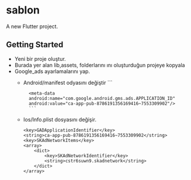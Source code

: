# sablon

A new Flutter project.

## Getting Started

- Yeni bir proje oluştur.
- Burada yer alan lib,assets, folderlarını ını oluşturduğun projeye kopyala
- Google_ads ayarlamalarını yap.
    - Android/manifest odyasını değiştir
            ```
            
            <meta-data 
            android:name="com.google.android.gms.ads.APPLICATION_ID"
            android:value="ca-app-pub-8786191356169416~7553309902"/>
            ```
    - Ios/Info.plist dosyasını değişir.
        ```
        <key>GADApplicationIdentifier</key>
		<string>ca-app-pub-8786191356169416~7553309902</string>
		<key>SKAdNetworkItems</key>
		<array>
			<dict>
				<key>SKAdNetworkIdentifier</key>
				<string>cstr6suwn9.skadnetwork</string>
			</dict>
		</array>
        ```

